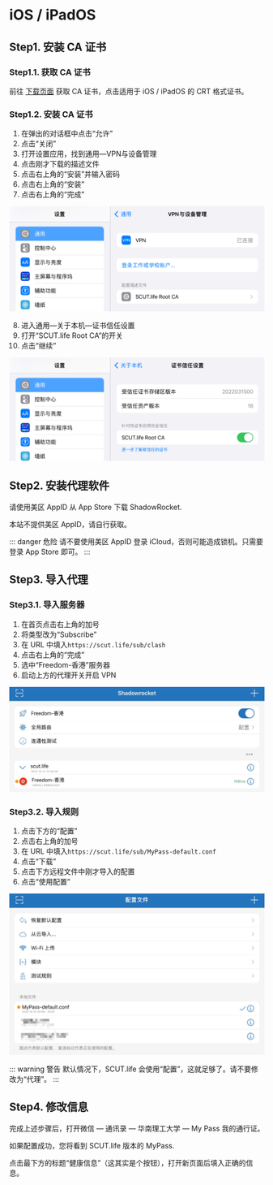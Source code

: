 # iOS / iPadOS

## Step1. 安装 CA 证书

### Step1.1. 获取 CA 证书

前往 [下载页面](/download/) 获取 CA 证书，点击适用于 iOS / iPadOS 的 CRT 格式证书。

### Step1.2. 安装 CA 证书

1. 在弹出的对话框中点击“允许”
2. 点击“关闭”
3. 打开设置应用，找到通用—VPN与设备管理
4. 点击刚才下载的描述文件
5. 点击右上角的“安装”并输入密码
6. 点击右上角的“安装”
7. 点击右上角的“完成”

![image-20221031223945148](assets/image-20221031224131038.png)

8. 进入通用—关于本机—证书信任设置
9. 打开“SCUT.life Root CA”的开关
10. 点击“继续”

![image-20221031230416624](assets/image-20221031230416624.png)

## Step2. 安装代理软件

请使用美区 AppID 从 App Store 下载 ShadowRocket.

本站不提供美区 AppID，请自行获取。

::: danger 危险
请不要使用美区 AppID 登录 iCloud，否则可能造成锁机。只需要登录 App Store 即可。
:::

## Step3. 导入代理

### Step3.1. 导入服务器

1. 在首页点击右上角的加号
2. 将类型改为“Subscribe”
3. 在 URL 中填入```https://scut.life/sub/clash```
4. 点击右上角的“完成”
5. 选中“Freedom-香港”服务器
6. 启动上方的代理开关开启 VPN

![image-20221031225951212](assets/image-20221031225951212.png)

### Step3.2. 导入规则

1. 点击下方的“配置”
2. 点击右上角的加号
3. 在 URL 中填入```https://scut.life/sub/MyPass-default.conf```
4. 点击“下载”
5. 点击下方远程文件中刚才导入的配置
6. 点击“使用配置”

![image-20221031230138934](assets/image-20221031230138934.png)

::: warning 警告
默认情况下，SCUT.life 会使用“配置”，这就足够了。请不要修改为“代理”。
:::

## Step4. 修改信息

完成上述步骤后，打开微信 — 通讯录 — 华南理工大学 — My Pass 我的通行证。

如果配置成功，您将看到 SCUT.life 版本的 MyPass.

点击最下方的标题“健康信息”（这其实是个按钮），打开新页面后填入正确的信息。
